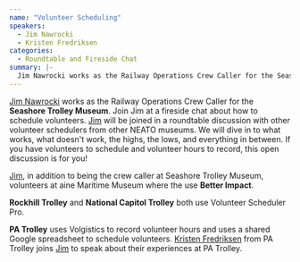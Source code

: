 ```yaml
---
name: "Volunteer Scheduling"
speakers:
  - Jim Nawrocki
  - Kristen Fredriksen
categories:
  - Roundtable and Fireside Chat
summary: |-
  Jim Nawrocki works as the Railway Operations Crew Caller for the Seashore Trolley Museum. Join Jim at a fireside chat about how to schedule volunteers. Jim will be joined in a roundtable discussion with other volunteer schedulers from other NEATO museums. We will dive in to what works, what doesn't work, the highs, the lows, and everything in between. If you have volunteers to schedule and volunteer hours to record, this open discussion is for you!
---
```


[Jim Nawrocki](/speakers/jim-nawrocki/) works as the Railway Operations Crew Caller for the **Seashore Trolley Museum**. Join Jim at a fireside chat about how to schedule volunteers. [Jim](/speakers/jim-nawrocki/) will be joined in a roundtable discussion with other volunteer schedulers from other NEATO museums. We will dive in to what works, what doesn't work, the highs, the lows, and everything in between. If you have volunteers to schedule and volunteer hours to record, this open discussion is for you!

[Jim](/speakers/jim-nawrocki/), in addition to being the crew caller at Seashore Trolley Museum, volunteers at aine Maritime Museum where the use **Better Impact**.

**Rockhill Trolley** and **National Capitol Trolley** both use Volunteer Scheduler Pro.

**PA Trolley** uses Volgistics to record volunteer hours and uses a shared Google spreadsheet to schedule volunteers. [Kristen Fredriksen](/speakers/kristen-fredriksen/) from PA Trolley joins [Jim](/speakers/jim-nawrocki/) to speak about their experiences at PA Trolley.





